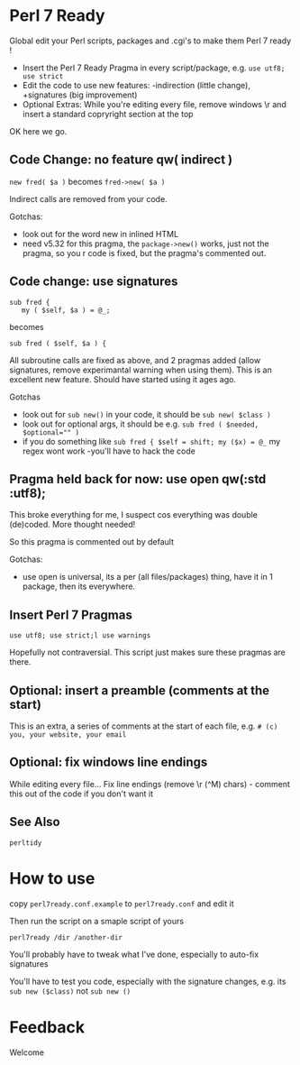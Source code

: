 # Perl 7 Ready

Global edit your Perl scripts, packages and .cgi's to make them Perl 7 ready !

* Insert the Perl 7 Ready Pragma in every script/package, e.g. `use utf8; use strict`
* Edit the code to use new features: -indirection (little change), +signatures (big improvement)
* Optional Extras: While you're editing every file, remove windows \r and insert a standard copryright section at the top

OK here we go.

## Code Change: no feature qw( indirect )

`new fred( $a )` becomes `fred->new( $a )`

Indirect calls are removed from your code.

Gotchas:
* look out for the word new in inlined HTML
* need v5.32 for this pragma, the `package->new()` works, just not the pragma, so you r code is fixed, but the pragma's commented out.

## Code change: use signatures

```
sub fred { 
   my ( $self, $a ) = @_;
``` 
   
becomes 

`sub fred ( $self, $a ) {`

All subroutine calls are fixed as above, and 2 pragmas added (allow signatures, remove experimantal warning when using them). This is an excellent new feature. Should have started using it ages ago.

Gotchas
* look out for `sub new()` in your code, it should be `sub new( $class )`
* look out for optional args, it should be e.g. `sub fred ( $needed, $optional="" )`
* if you do something like `sub fred { $self = shift; my ($x) = @_` my regex wont work -you'll have to hack the code

##  Pragma held back for now: use open qw(:std :utf8);

This broke everything for me, I suspect cos everything was double (de)coded. More thought needed!

So this pragma is commented out by default

Gotchas:
* use open is universal, its a per (all files/packages) thing, have it in 1 package, then its everywhere.

## Insert Perl 7 Pragmas

`use utf8; use strict;l use warnings`

Hopefully not contraversial. This script just makes sure these pragmas are there.

## Optional: insert a preamble (comments at the start)

This is an extra, a series of comments at the start of each file, e.g. `# (c) you, your website, your email`

## Optional: fix windows line endings

While editing every file... Fix line endings (remove \r (^M) chars) - comment this out of the code if you don't want it 

## See Also

`perltidy`

# How to use

copy `perl7ready.conf.example` to `perl7ready.conf` and edit it

Then run the script on a smaple script of yours

`perl7ready /dir /another-dir`

You'll probably have to tweak what I've done, especially to auto-fix signatures

You'll have to test you code, especially with the signature changes, e.g. its `sub new ($class)` not `sub new ()`

# Feedback

Welcome

